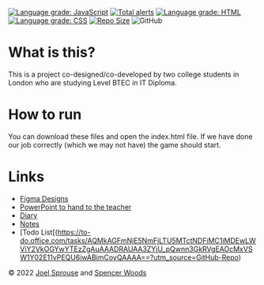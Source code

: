 [![Language grade: JavaScript](https://img.shields.io/lgtm/grade/javascript/g/14sprouj/Teacher-Apocalypse.svg?logo=lgtm&logoWidth=18)](https://lgtm.com/projects/g/14sprouj/Teacher-Apocalypse/context:javascript)
[![Total alerts](https://img.shields.io/lgtm/alerts/g/14sprouj/Teacher-Apocalypse.svg?logo=lgtm&logoWidth=18)](https://lgtm.com/projects/g/14sprouj/Teacher-Apocalypse/alerts/)
[![Language grade: HTML](https://img.shields.io/lgtm/grade/html/g/14sprouj/Teacher-Apocalypse.svg?logo=lgtm&logoWidth=18)](https://lgtm.com/projects/g/14sprouj/Teacher-Apocalypse/context:html)
[![Language grade: CSS](https://img.shields.io/lgtm/grade/css/g/14sprouj/Teacher-Apocalypse.svg?logo=lgtm&logoWidth=18)](https://lgtm.com/projects/g/14sprouj/Teacher-Apocalypse/context:css)
[![Repo Size](https://img.shields.io/github/languages/code-size/14sprouj/Teacher-Apocalypse)](https://img.shields.io/github/languages/code-size/14sprouj/Teacher-Apocalypse)
![GitHub](https://img.shields.io/github/license/14sprouj/teacher-apocalypse?style=flat-square)
# What is this?
This is a project co-designed/co-developed by two college students in London who are studying Level BTEC in IT Diploma.

# How to run
You can download these files and open the index.html file. If we have done our job correctly (which we may not have) the game should start.

# Links
- [Figma Designs](https://www.figma.com/file/CY21xhpcUhMnBhMnFlbomm/Game?node-id=6%3A62)
- [PowerPoint to hand to the teacher](https://studentsouththamesac-my.sharepoint.com/:p:/r/personal/20050599_student_stcg_ac_uk/Documents/BTEC%20L3%20RQF%20ICT/9/Game%20Notes%20for%20U8%20and%209.pptx?d=waf8f18dcd23a4263aee5bdae703c18ed&csf=1&web=1&e=kxrJwX)
- [Diary](https://studentsouththamesac-my.sharepoint.com/:w:/g/personal/20050599_student_stcg_ac_uk/EQre6HPc9LpEji4PlpHQaH0BLvpwxTmbn8LeYqFLWgwNKw?e=SgHJJn)
- [Notes](https://studentsouththamesac-my.sharepoint.com/:w:/r/personal/20050599_student_stcg_ac_uk/Documents/BTEC%20L3%20RQF%20ICT/9/ICT%20U9%20Game%20Plan%20Notes%20Joel%20%26%20Spencer.docx?d=w69b9cc80fd1f4b49b6d5ca4bab73371d&csf=1&web=1&e=Urd3mw)
- [Todo List[(https://to-do.office.com/tasks/AQMkAGFmNjE5NmFjLTU5MTctNDFiMC1iMDEwLWViY2VkOGYwYTEzZgAuAAADRAUAA3ZYjU_pQwnn3GkRVgEAOcMxVSW1Y02E11vPEQU6iwABimCoyQAAAA==?utm_source=GitHub-Repo)

© 2022 [Joel Sprouse](https://github.com/14sprouj) and [Spencer Woods](https://github.com/oddsocksbanana)
